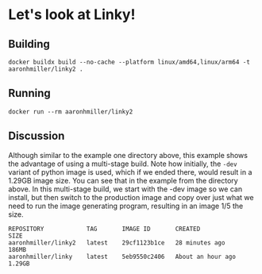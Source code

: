 # Let's look at Linky!

## Building

`docker buildx build --no-cache --platform linux/amd64,linux/arm64 -t aaronhmiller/linky2 .`

## Running

`docker run --rm aaronhmiller/linky2`

## Discussion

Although similar to the example one directory above, this example shows the
advantage of using a multi-stage build. Note how initially, the `-dev` variant
of python image is used, which if we ended there, would result in a 1.29GB image
size. You can see that in the example from the directory above. In this
multi-stage build, we start with the -dev image so we can install, but then
switch to the production image and copy over just what we need to run the image
generating program, resulting in an image 1/5 the size.
```
REPOSITORY            TAG       IMAGE ID       CREATED             SIZE
aaronhmiller/linky2   latest    29cf1123b1ce   28 minutes ago      186MB
aaronhmiller/linky    latest    5eb9550c2406   About an hour ago   1.29GB
```
